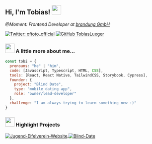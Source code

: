 <h2> Hi, I'm Tobias! <img src="https://media0.giphy.com/media/w1OBpBd7kJqHrJnJ13/giphy.gif?cid=ecf05e47v52kfnm9yky44k3bfko48aaas26wypbcrj9ex151&rid=giphy.gif&ct=s" width="30"></h2>
<p>
  <em>
    @Moment: Frontend Developer at <a href="https://www.agentur-brandung.de/">brandung GmbH </a>
  </em>
</p>

[![Twitter: oftoto_official](https://img.shields.io/twitter/follow/oftoto_official?style=social)](https://twitter.com/oftoto_official)
[![GitHub TobiasLueger](https://img.shields.io/github/followers/TobiasLueger?label=follow&style=social)](https://github.com/TobiasLueger)

### <img src="https://media0.giphy.com/media/fOAgQq8UMFm1yI5Dtv/giphy.gif?cid=ecf05e47dkseo1s2symfqble1thif84t5jk0b1vt7vibxndq&rid=giphy.gif&ct=s" width="30"> A little more about me...  

```javascript
const tobi = {
  pronouns: "he" | "him",
  code: [Javascript, Typescript, HTML, CSS],
  tools: [React, React Native, TailwindCSS, Storybook, Cypress],
  founder: {
    project: "Blind Date",
    type: "mobile dating app",
    role: "owner/lead-developer"
  },
  challenge: "I am always trying to learn something new :)"
}
```

### <img src="https://media4.giphy.com/media/xSVQgqlSTMXYs/giphy.gif?cid=ecf05e47v24g7tvw9yk6en0m1xjggvdmzhdk73mv42kqqlym&rid=giphy.gif&ct=s" width="30"> Highlight Projects

<a href="https://github.com/TobiasLueger/Jugend-Eifelverein-Website">
  <img align="center" src="https://github-readme-stats.vercel.app/api/pin/?username=TobiasLueger&repo=Jugend-Eifelverein-Website&show_icons=true&line_height=27&title_color=6aa6f8&text_color=8a919a&icon_color=6aa6f8&bg_color=22272e" alt="Jugend-Eifelverein-Website" />
</a>

<a href="https://github.com/Blind-Date-Official/Blind-Date">
  <img align="center" src="https://github-readme-stats.vercel.app/api/pin/?username=Blind-Date-Official&repo=Blind-Date&show_icons=true&line_height=27&title_color=6aa6f8&text_color=8a919a&icon_color=6aa6f8&bg_color=22272e" alt="Blind-Date" />
</a>
